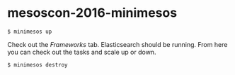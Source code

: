 # mesoscon-2016-minimesos

```
$ minimesos up
```

Check out the *Frameworks* tab. Elasticsearch should be running. From here you can check out the tasks and scale up or down.

```
$ minimesos destroy
```
